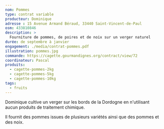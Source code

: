 ```yaml
---
nom: Pommes
type: contrat variable
producteur: Dominique
adresse : 15 Avenue Armand Béraud, 33440 Saint-Vincent-de-Paul
osm: 433810846
description: >
  Fourniture de pommes, de poires et de noix sur un verger naturel
durée: de septembre à janvier
engagement: ./media/contrat-pommes.pdf
illustration: pommes.jpg
commande: https://cagette.gourmandignes.org/contract/view/72
coordinateur: Pascal
produits:
  - cagette-pommes-2kg
  - cagette-pommes-5kg
  - cagette-pommes-10kg
tags:
  - fruits
---
```


Dominique cultive un verger sur les bords de la Dordogne en n'utilisant aucun produits de traitement chimique.

Il fournit des pommes issues de plusieurs variétés ainsi que des pommes et des noix.